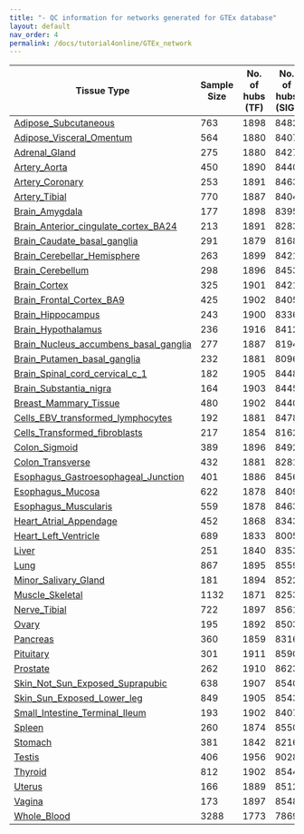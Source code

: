 ```yaml
---
title: "- QC information for networks generated for GTEx database"
layout: default
nav_order: 4
permalink: /docs/tutorial4online/GTEx_network
---
```


| Tissue Type                                                                                           | Sample Size | No. of hubs (TF) | No. of hubs (SIG) | No. of total genes | No. of edges |
|-------------------------------------------------------------------------------------------------------|-------------|------------------|-------------------|--------------------|--------------|
| [Adipose_Subcutaneous](GTEx_network_QC/Adipose_SubcutaneousQC.html)                                   | 763         | 1898             | 8482              | 32006              | 748106       |
| [Adipose_Visceral_Omentum](GTEx_network_QC/Adipose_Visceral_OmentumQC.html)                           | 564         | 1880             | 8407              | 30679              | 527263       |
| [Adrenal_Gland](GTEx_network_QC/Adrenal_GlandQC.html)                                                 | 275         | 1880             | 8427              | 31202              | 741880       |
| [Artery_Aorta](GTEx_network_QC/Artery_AortaQC.html)                                                   | 450         | 1890             | 8440              | 31975              | 847886       |
| [Artery_Coronary](GTEx_network_QC/Artery_CoronaryQC.html)                                             | 253         | 1891             | 8463              | 31946              | 953909       |
| [Artery_Tibial](GTEx_network_QC/Artery_TibialQC.html)                                                 | 770         | 1887             | 8404              | 31357              | 792675       |
| [Brain_Amygdala](GTEx_network_QC/Brain_AmygdalaQC.html)                                               | 177         | 1898             | 8395              | 30473              | 577441       |
| [Brain_Anterior_cingulate_cortex_BA24](GTEx_network_QC/Brain_Anterior_cingulate_cortex_BA24QC.html)   | 213         | 1891             | 8283              | 29992              | 541470       |
| [Brain_Caudate_basal_ganglia](GTEx_network_QC/Brain_Caudate_basal_gangliaQC.html)                     | 291         | 1879             | 8168              | 29343              | 487432       |
| [Brain_Cerebellar_Hemisphere](GTEx_network_QC/Brain_Cerebellar_HemisphereQC.html)                     | 263         | 1899             | 8421              | 31435              | 549276       |
| [Brain_Cerebellum](GTEx_network_QC/Brain_CerebellumQC.html)                                           | 298         | 1896             | 8453              | 32346              | 559565       |
| [Brain_Cortex](GTEx_network_QC/Brain_CortexQC.html)                                                   | 325         | 1901             | 8421              | 30940              | 564814       |
| [Brain_Frontal_Cortex_BA9](GTEx_network_QC/Brain_Frontal_Cortex_BA9QC.html)                           | 425         | 1902             | 8405              | 30615              | 557345       |
| [Brain_Hippocampus](GTEx_network_QC/Brain_HippocampusQC.html)                                         | 243         | 1900             | 8336              | 30066              | 572179       |
| [Brain_Hypothalamus](GTEx_network_QC/Brain_HypothalamusQC.html)                                       | 236         | 1916             | 8412              | 30493              | 561057       |
| [Brain_Nucleus_accumbens_basal_ganglia](GTEx_network_QC/Brain_Nucleus_accumbens_basal_gangliaQC.html) | 277         | 1887             | 8194              | 29520              | 511001       |
| [Brain_Putamen_basal_ganglia](GTEx_network_QC/Brain_Putamen_basal_gangliaQC.html)                     | 232         | 1881             | 8096              | 28782              | 463706       |
| [Brain_Spinal_cord_cervical_c_1](GTEx_network_QC/Brain_Spinal_cord_cervical_c_1QC.html)               | 182         | 1905             | 8448              | 30470              | 588439       |
| [Brain_Substantia_nigra](GTEx_network_QC/Brain_Substantia_nigraQC.html)                               | 164         | 1903             | 8445              | 30519              | 549376       |
| [Breast_Mammary_Tissue](GTEx_network_QC/Breast_Mammary_TissueQC.html)                                 | 480         | 1902             | 8440              | 31452              | 570403       |
| [Cells_EBV_transformed_lymphocytes](GTEx_network_QC/Cells_EBV_transformed_lymphocytesQC.html)         | 192         | 1881             | 8478              | 32226              | 970419       |
| [Cells_Transformed_fibroblasts](GTEx_network_QC/Cells_Transformed_fibroblastsQC.html)                 | 217         | 1854             | 8162              | 29528              | 395354       |
| [Colon_Sigmoid](GTEx_network_QC/Colon_SigmoidQC.html)                                                 | 389         | 1896             | 8492              | 31695              | 845675       |
| [Colon_Transverse](GTEx_network_QC/Colon_TransverseQC.html)                                           | 432         | 1881             | 8281              | 30004              | 426845       |
| [Esophagus_Gastroesophageal_Junction](GTEx_network_QC/Esophagus_Gastroesophageal_JunctionQC.html)     | 401         | 1886             | 8456              | 31360              | 747937       |
| [Esophagus_Mucosa](GTEx_network_QC/Esophagus_MucosaQC.html)                                           | 622         | 1878             | 8409              | 30835              | 523176       |
| [Esophagus_Muscularis](GTEx_network_QC/Esophagus_MuscularisQC.html)                                   | 559         | 1878             | 8463              | 31255              | 644457       |
| [Heart_Atrial_Appendage](GTEx_network_QC/Heart_Atrial_AppendageQC.html)                               | 452         | 1868             | 8343              | 29946              | 549378       |
| [Heart_Left_Ventricle](GTEx_network_QC/Heart_Left_VentricleQC.html)                                   | 689         | 1833             | 8005              | 27771              | 402611       |
| [Liver](GTEx_network_QC/LiverQC.html)                                                                 | 251         | 1840             | 8353              | 29931              | 685787       |
| [Lung](GTEx_network_QC/LungQC.html)                                                                   | 867         | 1895             | 8559              | 32694              | 674020       |
| [Minor_Salivary_Gland](GTEx_network_QC/Minor_Salivary_GlandQC.html)                                   | 181         | 1894             | 8522              | 31892              | 706291       |
| [Muscle_Skeletal](GTEx_network_QC/Muscle_SkeletalQC.html)                                             | 1132        | 1871             | 8253              | 29314              | 455219       |
| [Nerve_Tibial](GTEx_network_QC/Nerve_TibialQC.html)                                                   | 722         | 1897             | 8561              | 33487              | 716865       |
| [Ovary](GTEx_network_QC/OvaryQC.html)                                                                 | 195         | 1892             | 8503              | 32811              | 987284       |
| [Pancreas](GTEx_network_QC/PancreasQC.html)                                                           | 360         | 1859             | 8316              | 29285              | 465621       |
| [Pituitary](GTEx_network_QC/PituitaryQC.html)                                                         | 301         | 1911             | 8590              | 33284              | 846479       |
| [Prostate](GTEx_network_QC/ProstateQC.html)                                                           | 262         | 1910             | 8623              | 32798              | 847158       |
| [Skin_Not_Sun_Exposed_Suprapubic](GTEx_network_QC/Skin_Not_Sun_Exposed_SuprapubicQC.html)             | 638         | 1907             | 8540              | 32304              | 718220       |
| [Skin_Sun_Exposed_Lower_leg](GTEx_network_QC/Skin_Sun_Exposed_Lower_legQC.html)                       | 849         | 1905             | 8543              | 32263              | 630414       |
| [Small_Intestine_Terminal_Ileum](GTEx_network_QC/Small_Intestine_Terminal_IleumQC.html)               | 193         | 1902             | 8407              | 31013              | 502693       |
| [Spleen](GTEx_network_QC/SpleenQC.html)                                                               | 260         | 1874             | 8550              | 32725              | 762506       |
| [Stomach](GTEx_network_QC/StomachQC.html)                                                             | 381         | 1842             | 8216              | 29404              | 465055       |
| [Testis](GTEx_network_QC/TestisQC.html)                                                               | 406         | 1956             | 9028              | 38136              | 598255       |
| [Thyroid](GTEx_network_QC/ThyroidQC.html)                                                             | 812         | 1902             | 8544              | 33244              | 739934       |
| [Uterus](GTEx_network_QC/UterusQC.html)                                                               | 166         | 1889             | 8512              | 32544              | 924647       |
| [Vagina](GTEx_network_QC/VaginaQC.html)                                                               | 173         | 1897             | 8548              | 32558              | 707535       |
| [Whole_Blood](GTEx_network_QC/Whole_BloodQC.html)                                                     | 3288        | 1773             | 7869              | 27351              | 307150       |
